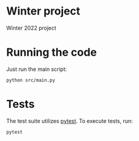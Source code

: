 # Winter project
Winter 2022 project

# Running the code
Just run the main script:
```
python src/main.py
```

# Tests
The test suite utilizes [pytest](https://docs.pytest.org/en/7.2.x/). To execute
tests, run:
```
pytest
```
